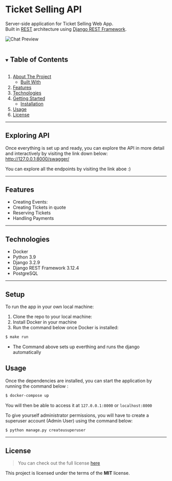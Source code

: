 Ticket Selling API
============
<!-- [![GitHub Stars](https://img.shields.io/github/stars/IgorAntun/node-chat.svg)](https://github.com/IgorAntun/node-chat/stargazers) [![GitHub Issues](https://img.shields.io/github/issues/IgorAntun/node-chat.svg)](https://github.com/IgorAntun/node-chat/issues) [![Current Version](https://img.shields.io/badge/version-1.0.7-green.svg)](https://github.com/IgorAntun/node-chat) [![Live Demo](https://img.shields.io/badge/demo-online-green.svg)](https://igorantun.com/chat) [![Gitter](https://badges.gitter.im/Join%20Chat.svg)](https://gitter.im/IgorAntun/node-chat?utm_source=badge&utm_medium=badge&utm_campaign=pr-badge) -->

Server-side application for Ticket Selling Web App. <br/>
Built in <a href="https://en.wikipedia.org/wiki/Representational_state_transfer" target="_blank">REST</a> architecture using <a href="https://www.django-rest-framework.org/" target="_blank">Django REST Framework</a>.


![Chat Preview](https://i.imgur.com/9dRDkD7.png)

<details open="open">
  <summary><h2 style="display: inline-block">Table of Contents</h2></summary>
  <ol>
    <li>
      <a href="#kiskaurl-server-side">About The Project</a>
      <ul>
        <li><a href="#technologies">Built With</a></li>
      </ul>
    </li>
    <li>
      <a href="#features">Features</a>
    </li>
    <li>
      <a href="#technologies">Technologies</a>
    </li>
    <li>
      <a href="#getting-started">Getting Started</a>
      <ul>
        <li><a href="#setup">Installation</a></li>
      </ul>
    </li>
    <li><a href="#usage">Usage</a></li>
    <li><a href="#license">License</a></li>
  </ol>
</details>


---
## Exploring API
Once everything is set up and ready, you can explore the API in more detail and interactively by visiting the link down below: <br/>
http://127.0.0.1:8000/swagger/

You can explore all the endpoints by visiting the link aboe :)

---

## Features
- Creating Events:
- Creating Tickets in quote
- Reserving Tickets
- Handling Payments



---
## Technologies
- Docker
- Python 3.9
- Django 3.2.9
- Django REST Framework 3.12.4
- PostgreSQL
---

## Setup
To run the app in your own local machine:
<br/>
1. Clone the repo to your local machine:
2. Install Docker in your machine
3. Run the command below once Docker is installed:
```bash
$ make run
```
* The Command above sets up everthing and runs the django automatically


## Usage
Once the dependencies are installed, you can start the application by running the command below : 
```bash 
$ docker-compose up
``` 
You will then be able to access it at `127.0.0.1:8000` or `localhost:8000`

To give yourself administrator permissions, you will have to create a superuser account (Admin User) using the command below:
```bash
$ python manage.py createusuperuser
```

---

## License
>You can check out the full license [here](https://github.com/javokhirbek1999/kiska-url-server-side/blob/main/LICENSE)

This project is licensed under the terms of the **MIT** license.
